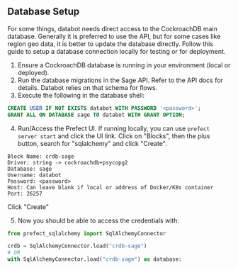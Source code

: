 ## Database Setup

For some things, databot needs direct access to the CockroachDB main database. Generally it is preferred to use the API, but for some cases like region geo data, it is better to update the database directly.
Follow this guide to setup a database connection locally for testing or for deployment.

1. Ensure a CockroachDB database is running in your environment (local or deployed).
2. Run the database migrations in the Sage API. Refer to the API docs for details. Databot relies on that schema for flows.
3. Execute the following in the database shell:

```sql
CREATE USER IF NOT EXISTS databot WITH PASSWORD '<password>';
GRANT ALL ON DATABASE sage TO databot WITH GRANT OPTION;
```

4. Run/Access the Prefect UI. If running locally, you can use `prefect server start` and click the UI link. Click on "Blocks", then the plus button, search for "sqlalchemy" and click "Create".

```
Block Name: crdb-sage
Driver: string -> cockroachdb+psycopg2
Database: sage
Username: databot
Password: <password>
Host: Can leave blank if local or address of Docker/K8s container
Port: 26257
```
Click "Create"

5. Now you should be able to access the credentials with:

```python
from prefect_sqlalchemy import SqlAlchemyConnector

crdb = SqlAlchemyConnector.load("crdb-sage")
# OR
with SqlAlchemyConnector.load("crdb-sage") as database:
```
